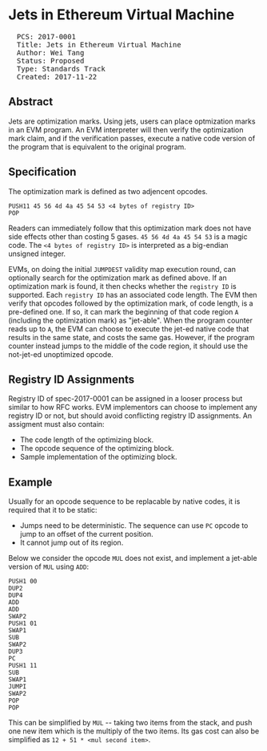 # Jets in Ethereum Virtual Machine

<pre>
  PCS: 2017-0001
  Title: Jets in Ethereum Virtual Machine
  Author: Wei Tang <hi@that.world>
  Status: Proposed
  Type: Standards Track
  Created: 2017-11-22
</pre>

## Abstract

Jets are optimization marks. Using jets, users can place optmization marks in an EVM program. An EVM interpreter will then verify the optimization mark claim, and if the verification passes, execute a native code version of the program that is equivalent to the original program.

## Specification

The optimization mark is defined as two adjencent opcodes.

```
PUSH11 45 56 4d 4a 45 54 53 <4 bytes of registry ID>
POP
```

Readers can immediately follow that this optimization mark does not have side effects other than costing 5 gases. `45 56 4d 4a 45 54 53` is a magic code. The `<4 bytes of registry ID>` is interpreted as a big-endian unsigned integer.

EVMs, on doing the initial `JUMPDEST` validity map execution round, can optionally search for the optimization mark as defined above. If an optimization mark is found, it then checks whether the `registry ID` is supported. Each `registry ID` has an associated code length. The EVM then verify that opcodes followed by the optimization mark, of code length, is a pre-defined one. If so, it can mark the beginning of that code region `A` (including the optimization mark) as "jet-able". When the program counter reads up to `A`, the EVM can choose to execute the jet-ed native code that results in the same state, and costs the same gas. However, if the program counter instead jumps to the middle of the code region, it should use the not-jet-ed unoptimized opcode.

## Registry ID Assignments

Registry ID of spec-2017-0001 can be assigned in a looser process but similar to how RFC works. EVM implementors can choose to implement any registry ID or not, but should avoid conflicting registry ID assignments. An assigment must also contain:

* The code length of the optimizing block.
* The opcode sequence of the optimizing block.
* Sample implementation of the optimizing block.

## Example

Usually for an opcode sequence to be replacable by native codes, it is required that it to be static:

* Jumps need to be deterministic. The sequence can use `PC` opcode to jump to an offset of the current position.
* It cannot jump out of its region.

Below we consider the opcode `MUL` does not exist, and implement a jet-able version of `MUL` using `ADD`:

```
PUSH1 00
DUP2
DUP4
ADD
ADD
SWAP2
PUSH1 01
SWAP1
SUB
SWAP2
DUP3
PC
PUSH1 11
SUB
SWAP1
JUMPI
SWAP2
POP
POP
```

This can be simplified by `MUL` -- taking two items from the stack, and push one new item which is the multiply of the two items. Its gas cost can also be simplified as `12 + 51 * <mul second item>`.
